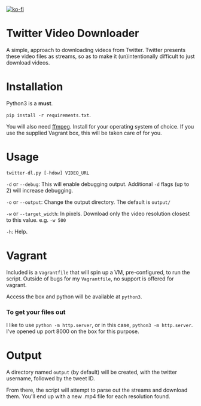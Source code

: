 [![ko-fi](https://www.ko-fi.com/img/githubbutton_sm.svg)](https://ko-fi.com/h4ckninja)

Twitter Video Downloader
========================

A simple, approach to downloading videos from Twitter. Twitter presents these video files as streams, so as to make it (un)intentionally difficult to just download videos.


Installation
============

Python3 is a **must**.

`pip install -r requirements.txt`.

You will also need [ffmpeg](https://ffmpeg.org/). Install for your operating system of choice. If you use the supplied Vagrant box, this will be taken care of for you.

Usage
=====

`twitter-dl.py [-hdow] VIDEO_URL`

`-d` or `--debug`: This will enable debugging output. Additional `-d` flags (up to 2) will increase debugging.

`-o` or `--output`: Change the output directory. The default is `output/`

`-w` or `--target_width`: In pixels. Download only the video resolution closest to this value. e.g. `-w 500`

`-h`: Help.

Vagrant
=======

Included is a `Vagrantfile` that will spin up a VM, pre-configured, to run the script. Outside of bugs for my `Vagrantfile`, no support is offered for vagrant.

Access the box and python will be available at `python3`.

### To get your files out

I like to use `python -m http.server`, or in this case, `python3 -m http.server`. I've opened up port 8000 on the box for this purpose.

Output
======

A directory named `output` (by default) will be created, with the twitter username, followed by the tweet ID.

From there, the script will attempt to parse out the streams and download them. You'll end up with a new .mp4 file for each resolution found.
